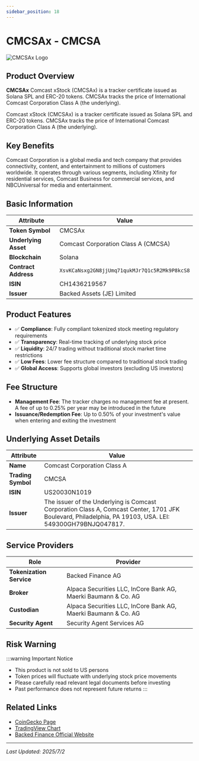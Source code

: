 ```yaml
---
sidebar_position: 18
---
```


# CMCSAx - CMCSA

![CMCSAx Logo](/img/tokens/cmcsax.svg)

## Product Overview

**CMCSAx** Comcast xStock (CMCSAx) is a tracker certificate issued as Solana SPL and ERC-20 tokens. CMCSAx tracks the price of International Comcast Corporation Class A (the underlying).

Comcast xStock (CMCSAx) is a tracker certificate issued as Solana SPL and ERC-20 tokens. CMCSAx tracks the price of International Comcast Corporation Class A (the underlying).

## Key Benefits

Comcast Corporation is a global media and tech company that provides connectivity, content, and entertainment to millions of customers worldwide. It operates through various segments, including Xfinity for residential services, Comcast Business for commercial services, and NBCUniversal for media and entertainment.

## Basic Information

| Attribute | Value |
|------|----|
| **Token Symbol** | CMCSAx |
| **Underlying Asset** | Comcast Corporation Class A (CMCSA) |
| **Blockchain** | Solana |
| **Contract Address** | `XsvKCaNsxg2GN8jjUmq71qukMJr7Q1c5R2Mk9P8kcS8` |
| **ISIN** | CH1436219567 |
| **Issuer** | Backed Assets (JE) Limited |

## Product Features

- ✅ **Compliance**: Fully compliant tokenized stock meeting regulatory requirements
- ✅ **Transparency**: Real-time tracking of underlying stock price
- ✅ **Liquidity**: 24/7 trading without traditional stock market time restrictions
- ✅ **Low Fees**: Lower fee structure compared to traditional stock trading
- ✅ **Global Access**: Supports global investors (excluding US investors)

## Fee Structure

- **Management Fee**: The tracker charges no management fee at present. A fee of up to 0.25% per year may be introduced in the future
- **Issuance/Redemption Fee**: Up to 0.50% of your investment's value when entering and exiting the investment

## Underlying Asset Details

| Attribute | Value |
|------|----|
| **Name** | Comcast Corporation Class A |
| **Trading Symbol** | CMCSA |
| **ISIN** | US20030N1019 |
| **Issuer** | The issuer of the Underlying is Comcast Corporation Class A, Comcast Center, 1701 JFK Boulevard, Philadelphia, PA 19103, USA. LEI: 549300GH79BNJQ047817. |

## Service Providers

| Role | Provider |
|------|----|
| **Tokenization Service** | Backed Finance AG |
| **Broker** | Alpaca Securities LLC, InCore Bank AG, Maerki Baumann & Co. AG |
| **Custodian** | Alpaca Securities LLC, InCore Bank AG, Maerki Baumann & Co. AG |
| **Security Agent** | Security Agent Services AG |

## Risk Warning

:::warning Important Notice
- This product is not sold to US persons
- Token prices will fluctuate with underlying stock price movements
- Please carefully read relevant legal documents before investing
- Past performance does not represent future returns
:::

## Related Links

- [CoinGecko Page](https://www.coingecko.com/)
- [TradingView Chart](https://www.tradingview.com/)
- [Backed Finance Official Website](https://backed.fi/)

---

*Last Updated: 2025/7/2*
